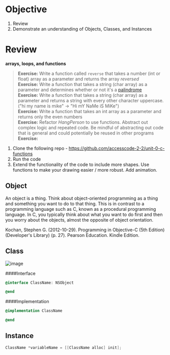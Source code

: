 # Objective

1. Review
2. Demonstrate an understanding of Objects, Classes, and Instances

# Review

**arrays, loops, and functions**

>**Exercise:** Write a function called `reverse` that takes a number (int or float) array as a parameter and returns the array *reversed*    
>**Exercise:** Write a function that takes a string (char array) as a parameter and determines whether or not it's a [palindrome](https://en.wikipedia.org/wiki/Palindrome)  
>**Exercise:** Write a function that takes a string (char array) as a parameter and returns a string with every other character uppercase. ("hi my name is mike" -> "Hi mY NaMe iS MiKe")  
>**Exercise:** Write a function that takes an int array as a parameter and returns only the even numbers  
>**Exercise:** Refactor *HangPerson* to use functions. Abstract out complex logic and repeated code. Be mindful of abstracting out code that is general and could potentially be reused in other programs  
>**Exercise:**  
1. Clone the following repo - https://github.com/accesscode-2-2/unit-0-c-functions  
2. Run the code  
3. Extend the functionality of the code to include more shapes. Use functions to make your drawing easier / more robust. Add animation.  

## Object
An object is a thing. Think about object-oriented programming as a thing and something you want to do to that thing. This is in contrast to a programming language such as C, known as a procedural programming language. In C, you typically think about what you want to do first and then you worry about the objects, almost the opposite of object orientation.

Kochan, Stephen G. (2012-10-29). Programming in Objective-C (5th Edition) (Developer's Library) (p. 27). Pearson Education. Kindle Edition. 

## Class
![image](http://www.processing.lyndondaniels.com/images/blueprintBranches.jpg)

####Interface
```objective-c
@interface ClassName: NSObject

@end
```

####Implementation
```objective-c
@implementation ClassName

@end
```

## Instance
```objective-c
ClassName *variableName = [[ClassName alloc] init];
```
